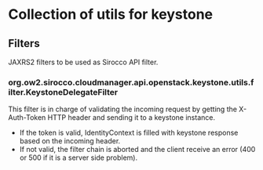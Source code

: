 # Collection of utils for keystone

## Filters

JAXRS2 filters to be used as Sirocco API filter.

### org.ow2.sirocco.cloudmanager.api.openstack.keystone.utils.filter.KeystoneDelegateFilter

This filter is in charge of validating the incoming request by getting the X-Auth-Token HTTP header and sending it to a keystone instance.

- If the token is valid, IdentityContext is filled with keystone response based on the incoming header.
- If not valid, the filter chain is aborted and the client receive an error (400 or 500 if it is a server side problem).